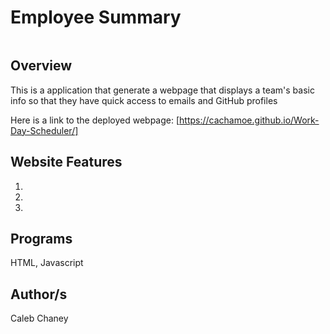 # Employee Summary

![]()

## Overview
This is a application that generate a webpage that displays a team's basic info so that they have quick access to emails and GitHub profiles

Here is a link to the deployed webpage: [https://cachamoe.github.io/Work-Day-Scheduler/]


## Website Features
1) 
2)
3) 


## Programs 
HTML, Javascript

## Author/s
Caleb Chaney

